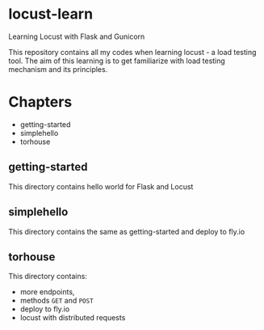 # locust-learn
Learning Locust with Flask and Gunicorn

This repository contains all my codes when learning locust - a load testing tool.
The aim of this learning is to get familiarize with load testing mechanism and its principles.

# Chapters
- getting-started
- simplehello
- torhouse


## getting-started
This directory contains hello world for Flask and Locust

## simplehello
This directory contains the same as getting-started and deploy to fly.io

## torhouse
This directory contains:
- more endpoints, 
- methods `GET` and `POST`
- deploy to fly.io
- locust with distributed requests